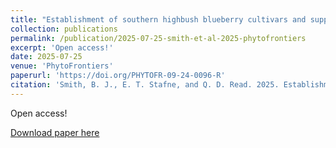 ```yaml
---
title: "Establishment of southern highbush blueberry cultivars and suppression of Phytophthora root rot using cover crop and soil amendment treatments"
collection: publications
permalink: /publication/2025-07-25-smith-et-al-2025-phytofrontiers
excerpt: 'Open access!'
date: 2025-07-25
venue: 'PhytoFrontiers'
paperurl: 'https://doi.org/PHYTOFR-09-24-0096-R'
citation: 'Smith, B. J., E. T. Stafne, and Q. D. Read. 2025. Establishment of southern highbush blueberry cultivars and suppression of Phytophthora root rot using cover crop and soil amendment treatments. PhytoFrontiers 5(3). DOI: 10.1094/PHYTOFR-09-24-0096-R.'
---
```

Open access!

[Download paper here](https://doi.org/PHYTOFR-09-24-0096-R)
